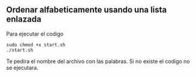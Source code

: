 ## Ordenar alfabeticamente usando una lista enlazada
Para ejecutar el codigo 
```
sudo chmod +x start.sh
./start.sh
```
Te pedira el nombre del archivo con las palabras. Si no existe el codigo no se ejecutara.
